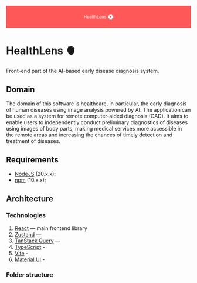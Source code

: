 ![preview](./public/banner.png)

# HealthLens 🫀

Front-end part of the AI-based early disease diagnosis system.

## Domain

The domain of this software is healthcare, in particular, the early diagnosis of human diseases using image analysis powered by AI. The application can be used as a system for remote computer-aided diagnosis (CAD). It aims to enable users to independently conduct preliminary diagnostics of diseases using images of body parts, making medical services more accessible in the remote areas and increasing the chances of timely detection and treatment of diseases.

## Requirements

- [NodeJS](https://nodejs.org/en) (20.x.x);
- [npm](https://www.npmjs.com/) (10.x.x);

## Architecture

### Technologies

1. [React](https://react.dev/) — main frontend library
2. [Zustand]() —
3. [TanStack Query]() —
4. [TypeScript]() -
5. [Vite]() -
6. [Material UI]() -

### Folder structure

